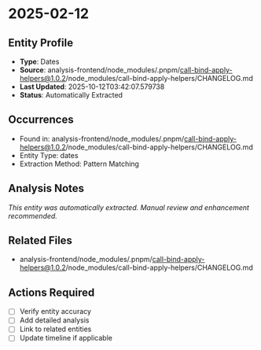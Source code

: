 # 2025-02-12

## Entity Profile
- **Type**: Dates
- **Source**: analysis-frontend/node_modules/.pnpm/call-bind-apply-helpers@1.0.2/node_modules/call-bind-apply-helpers/CHANGELOG.md
- **Last Updated**: 2025-10-12T03:42:07.579738
- **Status**: Automatically Extracted

## Occurrences
- Found in: analysis-frontend/node_modules/.pnpm/call-bind-apply-helpers@1.0.2/node_modules/call-bind-apply-helpers/CHANGELOG.md
- Entity Type: dates
- Extraction Method: Pattern Matching

## Analysis Notes
*This entity was automatically extracted. Manual review and enhancement recommended.*

## Related Files
- analysis-frontend/node_modules/.pnpm/call-bind-apply-helpers@1.0.2/node_modules/call-bind-apply-helpers/CHANGELOG.md

## Actions Required
- [ ] Verify entity accuracy
- [ ] Add detailed analysis
- [ ] Link to related entities
- [ ] Update timeline if applicable
